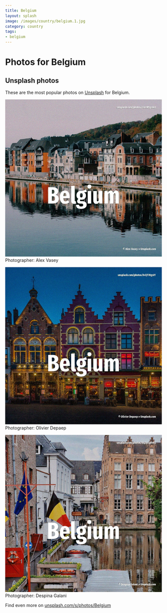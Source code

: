 ```yaml
---
title: Belgium
layout: splash
image: /images/country/belgium.1.jpg
category: country
tags:
- belgium
---
```

# Photos for Belgium
 
## Unsplash photos
These are the most popular photos on [Unsplash](https://unsplash.com) for Belgium.
 
![Belgium](/images/country/belgium.1.jpg)
Photographer:  Alex Vasey
 
![Belgium](/images/country/belgium.2.jpg)
Photographer:  Olivier Depaep
 
![Belgium](/images/country/belgium.3.jpg)
Photographer:  Despina Galani
 
Find even more on [unsplash.com/s/photos/Belgium](https://unsplash.com/s/photos/Belgium)
 
